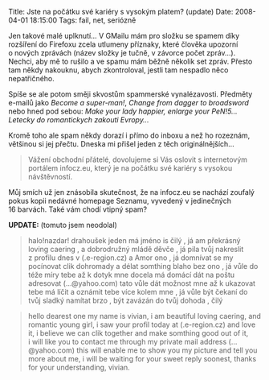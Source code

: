 Title: Jste na počátku své kariéry s vysokým platem? (update)
Date: 2008-04-01 18:15:00
Tags: fail, net, seriózně

Jen takové malé uplknutí… V GMailu mám pro složku se spamem díky
rozšíření do Firefoxu zcela utlumeny příznaky, které člověka
upozorní o nových zprávách (název složky je tučně, v závorce počet
zpráv…). Nechci, aby mě to rušilo a ve spamu mám běžně několik set
zpráv. Přesto tam někdy nakouknu, abych zkontroloval, jestli tam
nespadlo něco nepatřičného.

Spíše se ale potom směji skvostům spammerské vynalézavosti.
Předměty e-mailů jako *Become a super-man!*,
*Change from dagger to broadsword* nebo hned pod sebou:
*Make your lady happier, enlarge your PeN!5… Letecky do romantickych zakouti Evropy…*

Kromě toho ale spam někdy dorazí i přímo do inboxu a než ho
rozeznám, většinou si jej přečtu. Dneska mi přišel jeden z těch
originálnějších…

> Vážení obchodní přátelé, dovolujeme si Vás oslovit s internetovým
> portálem infocz.eu, který je na počátku své kariéry s vysokou
> návštěvností.

Můj smích už jen znásobila skutečnost, že na infocz.eu se nachází
zoufalý pokus kopii nedávné homepage Seznamu, vyvedený
v jedinečných 16 barvách. Také vám chodí vtipný spam?

**UPDATE:** (tomuto jsem neodolal)

> halo!nazdar! drahoušek jeden má jméno is čilý , já am překrásný
> loving caering , a dobrodružný mládě děvče , já pila tvůj nakreslit
> z profilu dnes v (.e-region.cz) a Amor ono , já domnívat se my
> pocínovat clik dohromady a délat somthing blaho bez ono , já vůle
> do téže míry tebe až k dotyk mne docela má domácí dát na poštu
> adresovat (…@yahoo.com) tato vůle dát možnost mne až k ukazovat
> tebe má líčit a oznámit tebe více kolem mne , já vůle být čekaní do
> tvůj sladký namítat brzo , být zavázán do tvůj dohoda , čilý

> hello dearest one my name is vivian, i am beautiful loving caering,
> and romantic young girl, i saw your profil today at (.e-region.cz)
> and love it, i believe we can clik together and make somthing good
> out of it, i will like you to contact me through my private mail
> address (…@yahoo.com) this will enable me to show you my picture
> and tell you more about me, i will be waiting for your sweet reply
> soonest, thanks for your understanding, vivian.